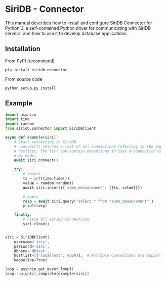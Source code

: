 SiriDB - Connector
==================

This manual describes how to install and configure SiriDB Connector for Python 3, a self-contained Python driver for communicating with SiriDB servers, and how to use it to develop database applications.



Installation
------------

From PyPI (recommend)

```
pip install siridb-connector
```

From source code

```
python setup.py install
```

Example
-------

```python
import asyncio
import time
import random
from siridb.connector import SiriDBClient

async def example(siri):
    # Start connecting to SiriDB.
    # .connect() returns a list of all connections referring to the supplied
    # hostlist. The list can contain exceptions in case a connection could not
    # be made.
    await siri.connect()

    try:
        # insert
        ts = int(time.time())
        value = random.random()
        await siri.insert({'some_measurement': [[ts, value]]})

        # query
        resp = await siri.query('select * from "some_measurement"')
        print(resp)

    finally:
        # Close all SiriDB connections.
        siri.close()


siri = SiriDBClient(
    username='iris',
    password='siri',
    dbname='dbtest',
    hostlist=[('localhost', 9000)],  # Multiple connections are supported
    keepalive=True)

loop = asyncio.get_event_loop()
loop.run_until_complete(example(siri))
```
